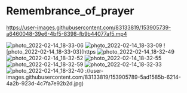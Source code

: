 # Remembrance_of_prayer
 
 https://user-images.githubusercontent.com/83133819/153905739-a6460048-39e6-4bf5-8398-fb9b44077af5.mp4

 
![photo_2022-02-14_18-33-06](https://user-images.githubusercontent.com/83133819/153905779-3917458d-9e22-40eb-8169-a4550e2aad16.jpg)
![photo_2022-02-14_18-33-09](https://user-images.githubusercontent.com/83133819/153905785-161946f7-098d-409c-9318-412577f08032.jpg)
![photo_2022-02-14_18-33-03](https
![photo_2022-02-14_18-32-49](https://user-images.githubusercontent.com/83133819/153905833-0d3b7fbf-eb45-4d10-a68c-d670b8d408a7.jpg)
![photo_2022-02-14_18-32-52](https://user-images.githubusercontent.com/83133819/153905837-9683dcb2-24ff-480f-a4f0-c7901a51645d.jpg)
![photo_2022-02-14_18-32-55](https://user-images.githubusercontent.com/83133819/153905839-65050984-c2ee-42ff-a33f-8f55d11ced49.jpg)
![photo_2022-02-14_18-32-59](https://user-images.githubusercontent.com/83133819/153905842-d85d4a23-e882-4324-8cf6-17f31544da41.jpg)
![photo_2022-02-14_18-32-33](https://user-images.githubusercontent.com/83133819/153905843-0b63a079-e7eb-40ba-bc05-c533e2fb58a1.jpg)
![photo_2022-02-14_18-32-40](https://user-images.githubusercontent.com/83133819/153905845-28a232bd-6e20-451d-be3b-59cfd610f1cb.jpg)
://user-images.githubusercontent.com/83133819/153905789-5ad1585b-6214-4a2b-923d-4c7fa7e92b2d.jpg)
